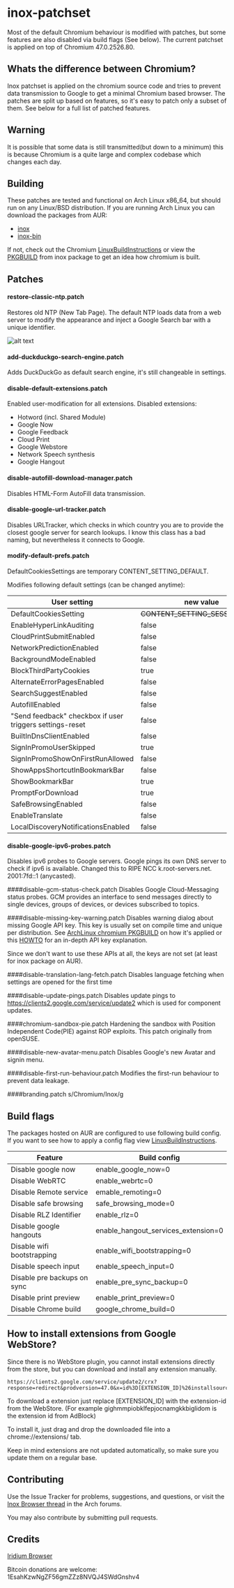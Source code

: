 # inox-patchset
Most of the default Chromium behaviour is modified with patches, but some features are also disabled via build flags (See below). The current patchset is applied on top of Chromium 47.0.2526.80.


## Whats the difference between Chromium?
Inox patchset is applied on the chromium source code and tries to prevent data transmission to Google to get a minimal Chromium based browser. The patches are split up based on features, so it's easy to patch only a subset of them.
See below for a full list of patched features.


## Warning
It is possible that some data is still transmitted(but down to a minimum) this is because Chromium is a quite large and complex codebase which changes each day.


## Building
These patches are tested and functional on Arch Linux x86_64, but should run on any Linux/BSD distribution.
If you are running Arch Linux you can download the packages from AUR:
* [inox](https://aur.archlinux.org/packages/inox/)
* [inox-bin](https://aur.archlinux.org/packages/inox-bin/)

If not, check out the Chromium [LinuxBuildInstructions](https://chromium.googlesource.com/chromium/src/+/master/docs/linux_build_instructions.md) or view the [PKGBUILD](https://aur.archlinux.org/cgit/aur.git/tree/PKGBUILD?h=inox) from inox package to get an idea how chromium is built.


## Patches

#### restore-classic-ntp.patch
Restores old NTP (New Tab Page).
The default NTP loads data from a web server to modify the appearance and inject a Google Search bar with a unique identifier.

![alt text](http://i62.tinypic.com/29yi5t.jpg "inox-ntp-screen") 


#### add-duckduckgo-search-engine.patch
Adds DuckDuckGo as default search engine, it's still changeable in settings.


#### disable-default-extensions.patch
Enabled user-modification for all extensions.
Disabled extensions:
* Hotword (incl. Shared Module)
* Google Now
* Google Feedback
* Cloud Print
* Google Webstore
* Network Speech synthesis
* Google Hangout


#### disable-autofill-download-manager.patch
Disables HTML-Form AutoFill data transmission. 


#### disable-google-url-tracker.patch
Disables URLTracker, which checks in which country you are to provide the closest google server for search lookups. 
I know this class has a bad naming, but nevertheless it connects to Google.


#### modify-default-prefs.patch

DefaultCookiesSettings are temporary CONTENT_SETTING_DEFAULT.

Modifies following default settings (can be changed anytime):

User setting | new value
--- | ---
DefaultCookiesSetting      | ~~CONTENT_SETTING_SESSION_ONLY~~
EnableHyperLinkAuditing    | false
CloudPrintSubmitEnabled    | false
NetworkPredictionEnabled   | false
BackgroundModeEnabled      | false
BlockThirdPartyCookies     | true
AlternateErrorPagesEnabled | false
SearchSuggestEnabled       | false
AutofillEnabled            | false
"Send feedback" checkbox if user triggers settings-reset | false
BuiltInDnsClientEnabled    | false
SignInPromoUserSkipped     | true
SignInPromoShowOnFirstRunAllowed | false
ShowAppsShortcutInBookmarkBar | false
ShowBookmarkBar | true
PromptForDownload | true
SafeBrowsingEnabled | false
EnableTranslate | false
LocalDiscoveryNotificationsEnabled | false


#### disable-google-ipv6-probes.patch
Disables ipv6 probes to Google servers.
Google pings its own DNS server to check if ipv6 is available. Changed this to RIPE NCC k.root-servers.net. 2001:7fd::1 (anycasted).


####disable-gcm-status-check.patch
Disables Google Cloud-Messaging status probes. GCM provides an interface to send messages directly to single devices, groups of devices, or devices subscribed to topics.


####disable-missing-key-warning.patch
Disables warning dialog about missing Google API key.
This key is usually set on compile time and unique per distribution. 
See [ArchLinux chromium PKGBUILD](https://projects.archlinux.org/svntogit/packages.git/tree/trunk/PKGBUILD?h=packages/chromium#n37) on how it's applied or this [HOWTO](https://www.chromium.org/developers/how-tos/api-keys) for an in-depth API key explanation.

Since we don't want to use these APIs at all, the keys are not set (at least for inox package on AUR).


####disable-translation-lang-fetch.patch
Disables language fetching when settings are opened for the first time


####disable-update-pings.patch
Disables update pings to https://clients2.google.com/service/update2 which is used for component updates.


####chromium-sandbox-pie.patch
Hardening the sandbox with Position Independent Code(PIE) against ROP exploits.
This patch originally from openSUSE.


####disable-new-avatar-menu.patch
Disables Google's new Avatar and signin menu.


####disable-first-run-behaviour.patch
Modifies the first-run behaviour to prevent data leakage.


####branding.patch
s/Chromium/Inox/g


## Build flags
The packages hosted on AUR are configured to use following build config.
If you want to see how to apply a config flag view  [LinuxBuildInstructions](https://chromium.googlesource.com/chromium/src/+/master/docs/linux_build_instructions.md).

Feature | Build config
--- | ---
Disable google now |                enable_google_now=0
Disable WebRTC |                    enable_webrtc=0
Disable Remote service |          emable_remoting=0
Disable safe browsing |             safe_browsing_mode=0
Disable RLZ Identifier |              enable_rlz=0
Disable google hangouts |         enable_hangout_services_extension=0
Disable wifi bootstrapping |        enable_wifi_bootstrapping=0
Disable speech input |               enable_speech_input=0
Disable pre backups on sync |   enable_pre_sync_backup=0
Disable print preview |                enable_print_preview=0
Disable Chrome build |               google_chrome_build=0



## How to install extensions from Google WebStore?
Since there is no WebStore plugin, you cannot install extensions directly from the store, but you can download and install any extension manually.

    https://clients2.google.com/service/update2/crx?response=redirect&prodversion=47.0&x=id%3D[EXTENSION_ID]%26installsource%3Dondemand%26uc

To download a extension just replace [EXTENSION_ID] with the extension-id from the WebStore.
(For example gighmmpiobklfepjocnamgkkbiglidom is the extension id from AdBlock)

To install it, just drag and drop the downloaded file into a chrome://extensions/ tab.

Keep in mind extensions are not updated automatically, so make sure you update them on a regular base.


## Contributing
Use the Issue Tracker for problems, suggestions, and questions, or visit the [Inox Browser thread](https://bbs.archlinux.org/viewtopic.php?id=198763) in the Arch forums.

You may also contribute by submitting pull requests.


## Credits
[Iridium Browser](https://iridiumbrowser.de/)



Bitcoin donations are welcome: 1EsahKzwNgZF56gmZZz8NVQJ4SWdGnshv4
